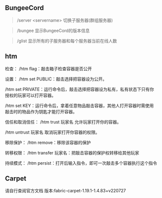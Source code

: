 ## BungeeCord
> /server <servername\>
切换子服务器(群组服务器)

> /bungee
显示BungeeCord的版本信息

> /glist
显示所有的子服务器和每个服务器当前在线人数


## htm
检查： /htm flag：敲击箱子检查容器是否公开 

设置： /htm set PUBLIC：敲击选择把容器设为公开。 

/htm set PRIVATE：运行命令后，敲击选择把容器设为私有，私有状态下只有你授权的玩家可以打开容器。 

/htm set KEY：运行命令后，拿着任意物品敲击容器，其他人打开容器时需使用敲击时的物品作为钥匙才能打开容器。 

信任和取消信任： /htm trust 玩家名 允许玩家打开你的容器。 

/htm untrust 玩家名 取消玩家打开你容器的权限。 

移除保护： /htm remove：移除该容器的保护 

转移权限： /htm transfer 玩家名：把敲击容器的保护权转移给其他玩家 

持续模式： /htm persist：打开后输入指令，即可一次敲击多个容器执行这个指令

## Carpet
请自行查阅官方文档 版本:fabric-carpet-1.19.1-1.4.83+v220727